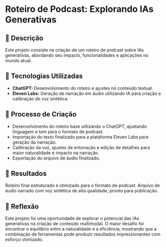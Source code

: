 # Roteiro de Podcast: Explorando IAs Generativas
## 📒 Descrição
Este projeto consiste na criação de um roteiro de podcast sobre IAs generativas, abordando seu impacto, funcionalidades e aplicações no mundo atual.

## 🤖 Tecnologias Utilizadas
- **ChatGPT:** Desenvolvimento do roteiro e ajustes no conteúdo textual.
- **Eleven Labs:** Geração de narração em áudio utilizando IA para criação e calibração de voz sintética.
## 🧐 Processo de Criação
- Desenvolvimento do roteiro base utilizando o ChatGPT, ajustando linguagem e tom para o formato de podcast.
- Importação do texto finalizado para a plataforma Eleven Labs para geração da narração.
- Calibração da voz, ajustes de entonação e edição de detalhes para maior naturalidade e impacto na narração.
- Exportação do arquivo de áudio finalizado.
## 🚀 Resultados
Roteiro final estruturado e otimizado para o formato de podcast.
Arquivo de áudio narrado com voz sintética de alta qualidade, pronto para publicação.
## 💭 Reflexão
Este projeto foi uma oportunidade de explorar o potencial das IAs generativas na criação de conteúdo multimodal. O maior desafio foi encontrar o equilíbrio entre a naturalidade e a eficiência, mostrando que a combinação de ferramentas pode produzir resultados impressionantes com esforço otimizado.

